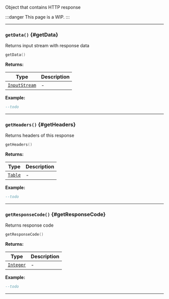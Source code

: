 Object that contains HTTP response

:::danger
This page is a WIP.
:::

---

### <code>getData()</code> \{#getData}

Returns input stream with response data

```lua
getData()
```

**Returns:**

| Type                                                  | Description |
| ----------------------------------------------------- | ----------- |
| <code>[InputStream](/globals/Data/InputStream)</code> | -           |

**Example:**

```lua
--todo
```

---

### <code>getHeaders()</code> \{#getHeaders}

Returns headers of this response

```lua
getHeaders()
```

**Returns:**

| Type                                          | Description |
| --------------------------------------------- | ----------- |
| <code>[Table](/tutorials/types/Tables)</code> | -           |

**Example:**

```lua
--todo
```

---

### <code>getResponseCode()</code> \{#getResponseCode}

Returns response code

```lua
getResponseCode()
```

**Returns:**

| Type                                             | Description |
| ------------------------------------------------ | ----------- |
| <code>[Integer](/tutorials/types/Numbers)</code> | -           |

**Example:**

```lua
--todo
```

---

